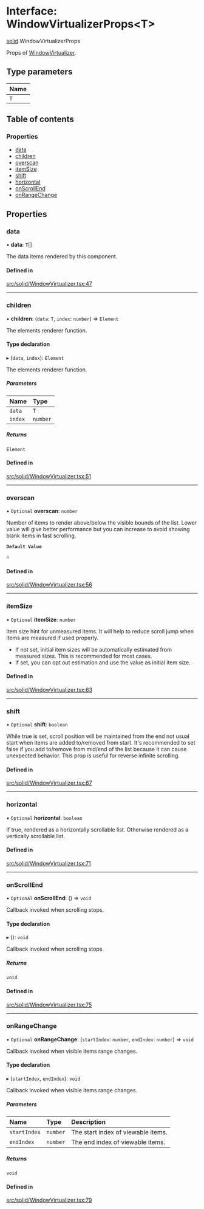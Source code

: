 # Interface: WindowVirtualizerProps\<T\>

[solid](../modules/solid.md).WindowVirtualizerProps

Props of [WindowVirtualizer](../modules/solid.md#windowvirtualizer).

## Type parameters

| Name |
| :------ |
| `T` |

## Table of contents

### Properties

- [data](solid.WindowVirtualizerProps.md#data)
- [children](solid.WindowVirtualizerProps.md#children)
- [overscan](solid.WindowVirtualizerProps.md#overscan)
- [itemSize](solid.WindowVirtualizerProps.md#itemsize)
- [shift](solid.WindowVirtualizerProps.md#shift)
- [horizontal](solid.WindowVirtualizerProps.md#horizontal)
- [onScrollEnd](solid.WindowVirtualizerProps.md#onscrollend)
- [onRangeChange](solid.WindowVirtualizerProps.md#onrangechange)

## Properties

### data

• **data**: `T`[]

The data items rendered by this component.

#### Defined in

[src/solid/WindowVirtualizer.tsx:47](https://github.com/inokawa/virtua/blob/9a5dd870/src/solid/WindowVirtualizer.tsx#L47)

___

### children

• **children**: (`data`: `T`, `index`: `number`) => `Element`

The elements renderer function.

#### Type declaration

▸ (`data`, `index`): `Element`

The elements renderer function.

##### Parameters

| Name | Type |
| :------ | :------ |
| `data` | `T` |
| `index` | `number` |

##### Returns

`Element`

#### Defined in

[src/solid/WindowVirtualizer.tsx:51](https://github.com/inokawa/virtua/blob/9a5dd870/src/solid/WindowVirtualizer.tsx#L51)

___

### overscan

• `Optional` **overscan**: `number`

Number of items to render above/below the visible bounds of the list. Lower value will give better performance but you can increase to avoid showing blank items in fast scrolling.

**`Default Value`**

```ts
4
```

#### Defined in

[src/solid/WindowVirtualizer.tsx:56](https://github.com/inokawa/virtua/blob/9a5dd870/src/solid/WindowVirtualizer.tsx#L56)

___

### itemSize

• `Optional` **itemSize**: `number`

Item size hint for unmeasured items. It will help to reduce scroll jump when items are measured if used properly.

- If not set, initial item sizes will be automatically estimated from measured sizes. This is recommended for most cases.
- If set, you can opt out estimation and use the value as initial item size.

#### Defined in

[src/solid/WindowVirtualizer.tsx:63](https://github.com/inokawa/virtua/blob/9a5dd870/src/solid/WindowVirtualizer.tsx#L63)

___

### shift

• `Optional` **shift**: `boolean`

While true is set, scroll position will be maintained from the end not usual start when items are added to/removed from start. It's recommended to set false if you add to/remove from mid/end of the list because it can cause unexpected behavior. This prop is useful for reverse infinite scrolling.

#### Defined in

[src/solid/WindowVirtualizer.tsx:67](https://github.com/inokawa/virtua/blob/9a5dd870/src/solid/WindowVirtualizer.tsx#L67)

___

### horizontal

• `Optional` **horizontal**: `boolean`

If true, rendered as a horizontally scrollable list. Otherwise rendered as a vertically scrollable list.

#### Defined in

[src/solid/WindowVirtualizer.tsx:71](https://github.com/inokawa/virtua/blob/9a5dd870/src/solid/WindowVirtualizer.tsx#L71)

___

### onScrollEnd

• `Optional` **onScrollEnd**: () => `void`

Callback invoked when scrolling stops.

#### Type declaration

▸ (): `void`

Callback invoked when scrolling stops.

##### Returns

`void`

#### Defined in

[src/solid/WindowVirtualizer.tsx:75](https://github.com/inokawa/virtua/blob/9a5dd870/src/solid/WindowVirtualizer.tsx#L75)

___

### onRangeChange

• `Optional` **onRangeChange**: (`startIndex`: `number`, `endIndex`: `number`) => `void`

Callback invoked when visible items range changes.

#### Type declaration

▸ (`startIndex`, `endIndex`): `void`

Callback invoked when visible items range changes.

##### Parameters

| Name | Type | Description |
| :------ | :------ | :------ |
| `startIndex` | `number` | The start index of viewable items. |
| `endIndex` | `number` | The end index of viewable items. |

##### Returns

`void`

#### Defined in

[src/solid/WindowVirtualizer.tsx:79](https://github.com/inokawa/virtua/blob/9a5dd870/src/solid/WindowVirtualizer.tsx#L79)
